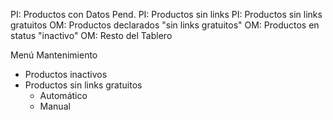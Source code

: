 PI: Productos con Datos Pend.
PI: Productos sin links
PI: Productos sin links gratuitos
OM: Productos declarados "sin links gratuitos"
OM: Productos en status "inactivo"
OM: Resto del Tablero

Menú Mantenimiento
- Productos inactivos
- Productos sin links gratuitos
	- Automático
	- Manual
